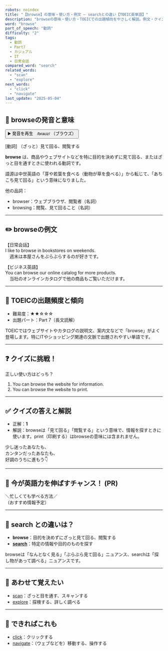 ```yaml
---
robots: noindex
title: "【browse】の意味・使い方・例文 ― searchとの違い【TOEIC英単語】"
description: "browseの意味・使い方・TOEICでの出題傾向をやさしく解説。例文・クイズ付きでsearchとの違いもわかりやすく学べます。"
word: "browse"
part_of_speech: "動詞"
difficulty: "2"
tags:
  - 動詞
  - Part7
  - カジュアル
  - IT
  - 日常会話
compared_word: "search"
related_words:
  - "scan"
  - "explore"
next_words:
  - "click"
  - "navigate"
last_update: "2025-05-04"
---
```


## 🔰 browseの発音と意味

<button class="play-audio" onclick="playTTS('browse')">
  <span class="play-audio-main">
    ▶️ 発音を再生　/braʊz/
  </span>
  <span class="play-audio-sub">
    （ブラウズ）
  </span>
</button>

[動詞] （ざっと）見て回る、閲覧する

**browse** は、商品やウェブサイトなどを特に目的を決めずに見て回る、またはざっと目を通すときに使われる動詞です。

語源は中世英語の「芽や若葉を食べる（動物が草を食べる）」から転じて、「あちこち見て回る」という意味になりました。

他の品詞：  
- browser：ウェブブラウザ、閲覧者（名詞）
- browsing：閲覧、見て回ること（名詞）

---

## ✏️ browseの例文

【日常会話】  
I like to browse in bookstores on weekends.  
　週末は本屋さんをぶらぶらするのが好きです。

【ビジネス英語】  
You can browse our online catalog for more products.  
　当社のオンラインカタログで他の商品もご覧いただけます。

---

## 🎯 TOEICの出題頻度と傾向

- 難易度：★★☆☆☆
- 出題パート：Part 7（長文読解）

TOEICではウェブサイトやカタログの説明文、案内文などで「browse」がよく登場します。特にITやショッピング関連の文脈で出題されやすい単語です。

---

## ❓ クイズに挑戦！

正しい使い方はどっち？

1. You can browse the website for information.  
2. You can browse the website to print.

---

## ✅ クイズの答えと解説

- 正解：**1**
- 解説：browseは「見て回る」「閲覧する」という意味で、情報を探すときに使います。print（印刷する）はbrowseの意味には含まれません。

少し迷ったあなたも、  
カンタンだったあなたも、  
好調のうちに進もう👇️

---

## 🚀 今が英語力を伸ばすチャンス！ (PR)

<div class="info-center">
＼忙しくても学べる方法／<br>  
（おすすめ情報予定）
</div>

---

## 🤔  search との違いは？

- **browse**：目的を決めずにざっと見て回る、閲覧する
- **[search](/word/search/)**：特定の情報や目的のものを探す

browseは「なんとなく見る」「ぶらぶら見て回る」ニュアンス、searchは「探し物があって調べる」ニュアンスです。

---

## 🧩 あわせて覚えたい

- [scan](/word/scan/)：ざっと目を通す、スキャンする
- [explore](/word/explore/)：探検する、詳しく調べる

---

## 📖 できればこれも

- [click](/word/click/)：クリックする
- [navigate](/word/navigate/)：（ウェブなどを）移動する、操作する

<!-- cvid: aid30_bid30 -->
